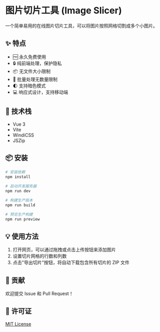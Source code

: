 # 图片切片工具 (Image Slicer)

一个简单易用的在线图片切片工具，可以将图片按照网格切割成多个小图片。

## ✨ 特点

- 🆓 永久免费使用
- 🔒 纯前端处理，保护隐私
- 📦 无文件大小限制
- 🔄 批量处理无数量限制
- 🌓 支持暗色模式
- 💻 响应式设计，支持移动端

## 🚀 技术栈

- Vue 3
- Vite
- WindiCSS
- JSZip

## 📦 安装

```bash
# 安装依赖
npm install

# 启动开发服务器
npm run dev

# 构建生产版本
npm run build

# 预览生产构建
npm run preview
```

## 💡 使用方法

1. 打开网页，可以通过拖拽或点击上传按钮来添加图片
2. 设置切片网格的行数和列数
3. 点击"导出切片"按钮，将自动下载包含所有切片的 ZIP 文件

## 🤝 贡献

欢迎提交 Issue 和 Pull Request！

## 📄 许可证

[MIT License](LICENSE)
